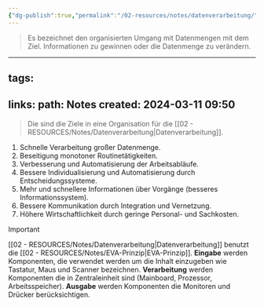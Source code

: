 ```yaml
---
{"dg-publish":true,"permalink":"/02-resources/notes/datenverarbeitung/","tags":["GFN/LF02"],"updated":"2024-10-06T13:56:52.000+02:00"}
---
```


> Es bezeichnet den organisierten Umgang mit Datenmengen mit dem Ziel. Informationen zu gewinnen oder die Datenmenge zu verändern.


<div class="transclusion internal-embed is-loaded"><div class="markdown-embed">



---
tags: 
- 
links: 
path: Notes
created: 2024-03-11 09:50
---
> Die sind die Ziele in eine Organisation für die [[02 - RESOURCES/Notes/Datenverarbeitung\|Datenverarbeitung]].

1. Schnelle Verarbeitung großer Datenmenge.
2. Beseitigung monotoner Routinetätigkeiten.
3. Verbesserung und Automatisierung der Arbeitsabläufe.
4. Bessere Individualisierung und Automatisierung durch Entscheidungssysteme.
5. Mehr und schnellere Informationen über Vorgänge (besseres Informationssystem).
6. Bessere Kommunikation durch Integration und Vernetzung.
7. Höhere Wirtschaftlichkeit durch geringe Personal- und Sachkosten.

</div></div>
 

> [!important] 
> [[02 - RESOURCES/Notes/Datenverarbeitung\|Datenverarbeitung]] benutzt die [[02 - RESOURCES/Notes/EVA-Prinzip\|EVA-Prinzip]].
> **Eingabe** werden Komponenten, die verwendet werden um die Inhalt einzugeben wie Tastatur, Maus und Scanner bezeichnen.
> **Verarbeitung** werden Komponenten die in Zentraleinheit sind (Mainboard, Prozessor, Arbeitsspeicher).
> **Ausgabe** werden Komponenten die Monitoren und Drücker berücksichtigen.

